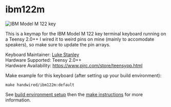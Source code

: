 # ibm122m

![IBM Model M 122 key](https://i.imgur.com/Oo3Ozqz.jpg)

This is a keymap for the IBM Model M 122 key terminal keyboard running on a Teensy 2.0++
I wired it to weird pins on mine (mainly to accomodate speakers), so make sure to update the pin arrays.

Keyboard Maintainer: [Luke Stanley](https://github.com/lukexorz)  
Hardware Supported: Teensy 2.0++  
Hardware Availability: https://www.pjrc.com/store/teensypp.html 

Make example for this keyboard (after setting up your build environment):

    make handwired/ibm122m:default

See [build environment setup](https://docs.qmk.fm/build_environment_setup.html) then the [make instructions](https://docs.qmk.fm/make_instructions.html) for more information.
